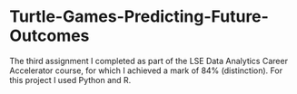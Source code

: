 # Turtle-Games-Predicting-Future-Outcomes
The third assignment I completed as part of the LSE Data Analytics Career Accelerator course, for which I achieved a mark of 84% (distinction).  For this project I used Python and R.
